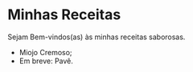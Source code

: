 # Minhas Receitas

Sejam Bem-vindos(as) às minhas receitas saborosas.

* Miojo Cremoso;
* Em breve: Pavê.

